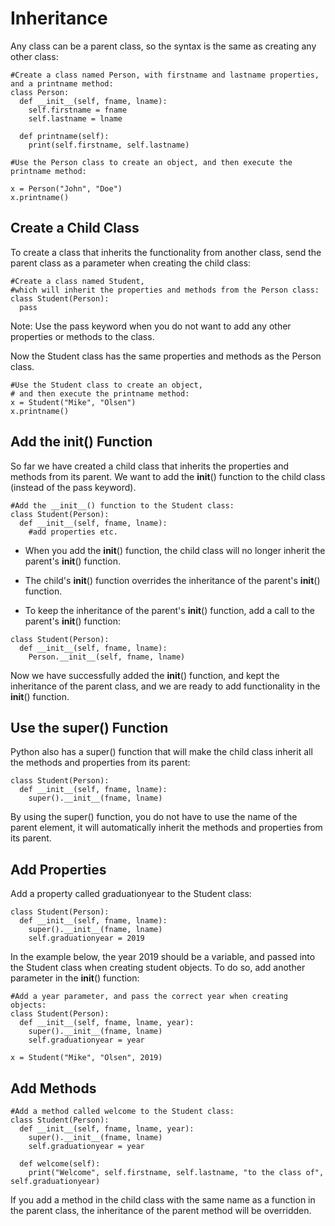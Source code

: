 # Inheritance

Any class can be a parent class, 
so the syntax is the same as creating any other class:
~~~
#Create a class named Person, with firstname and lastname properties, and a printname method:
class Person:
  def __init__(self, fname, lname):
    self.firstname = fname
    self.lastname = lname

  def printname(self):
    print(self.firstname, self.lastname)

#Use the Person class to create an object, and then execute the printname method:

x = Person("John", "Doe")
x.printname() 
~~~

## Create a Child Class

To create a class that inherits the functionality from another class, 
send the parent class as a parameter when creating the child class:

~~~
#Create a class named Student, 
#which will inherit the properties and methods from the Person class:
class Student(Person):
  pass
~~~

Note: Use the pass keyword when you do not want to add any 
other properties or methods to the class.

Now the Student class has the same properties and methods 
as the Person class.

~~~
#Use the Student class to create an object, 
# and then execute the printname method:
x = Student("Mike", "Olsen")
x.printname() 
~~~


## Add the __init__() Function

So far we have created a child class that inherits the properties 
and methods from its parent.
We want to add the __init__() function to the child class 
(instead of the pass keyword).

~~~
#Add the __init__() function to the Student class:
class Student(Person):
  def __init__(self, fname, lname):
    #add properties etc.
~~~

- When you add the __init__() function, 
the child class will no longer inherit the parent's __init__() function.

- The child's __init__() function overrides the inheritance of the parent's __init__() function.

- To keep the inheritance of the parent's __init__() function, 
  add a call to the parent's __init__() function:
~~~
class Student(Person):
  def __init__(self, fname, lname):
    Person.__init__(self, fname, lname)
~~~
Now we have successfully added the __init__() function, 
and kept the inheritance of the parent class, 
and we are ready to add functionality in the __init__() function.

## Use the super() Function

Python also has a super() function that will make the child class inherit all the methods and properties from its parent:
~~~
class Student(Person):
  def __init__(self, fname, lname):
    super().__init__(fname, lname)
~~~

By using the super() function, you do not have to use the name of the parent element, it will automatically inherit the methods and properties from its parent.

## Add Properties
Add a property called graduationyear to the Student class:
~~~
class Student(Person):
  def __init__(self, fname, lname):
    super().__init__(fname, lname)
    self.graduationyear = 2019 
~~~

In the example below, the year 2019 should be a variable, 
and passed into the Student class when creating student objects. 
To do so, add another parameter in the __init__() function:

~~~
#Add a year parameter, and pass the correct year when creating objects:
class Student(Person):
  def __init__(self, fname, lname, year):
    super().__init__(fname, lname)
    self.graduationyear = year

x = Student("Mike", "Olsen", 2019) 
~~~

## Add Methods
~~~
#Add a method called welcome to the Student class:
class Student(Person):
  def __init__(self, fname, lname, year):
    super().__init__(fname, lname)
    self.graduationyear = year

  def welcome(self):
    print("Welcome", self.firstname, self.lastname, "to the class of", self.graduationyear)
~~~

If you add a method in the child class with the same name as a function in the parent class,
the inheritance of the parent method will be overridden.

